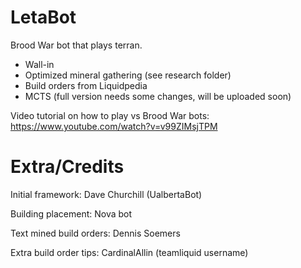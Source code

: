 # LetaBot

Brood War bot that plays terran.
- Wall-in
- Optimized mineral gathering (see research folder)
- Build orders from Liquidpedia
- MCTS (full version needs some changes, will be uploaded soon)



Video tutorial on how to play vs Brood War bots: https://www.youtube.com/watch?v=v99ZIMsjTPM


# Extra/Credits



Initial framework: Dave Churchill (UalbertaBot)

Building placement: Nova bot

Text mined build orders: Dennis Soemers

Extra build order tips: CardinalAllin (teamliquid username)
